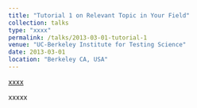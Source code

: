 ```yaml
---
title: "Tutorial 1 on Relevant Topic in Your Field"
collection: talks
type: "xxxx"
permalink: /talks/2013-03-01-tutorial-1
venue: "UC-Berkeley Institute for Testing Science"
date: 2013-03-01
location: "Berkeley CA, USA"
---
```


[xxxx](http://exampleurl.com)

xxxxx

